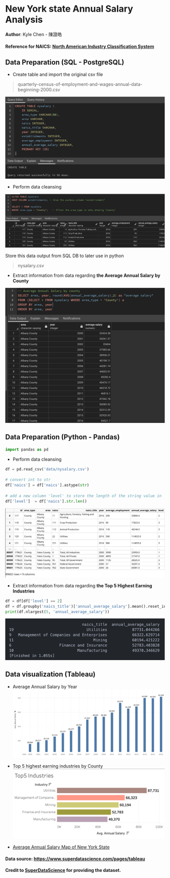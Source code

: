 # New York state Annual Salary Analysis

**Author**: Kyle Chen - 陳證皓

#### Reference for NAICS: [North American Industry Classification System](https://www.osha.gov/data/sic-manual)

## Data Preparation (SQL - PostgreSQL)
- Create table and import the original csv file
> quarterly-census-of-employment-and-wages-annual-data-beginning-2000.csv

![png](img/create_table.png)

- Perform data cleansing

![png](img/filter_n_drop.png)

Store this data output from SQL DB to later use in python
> nysalary.csv

- Extract information from data regarding **the Average Annual Salary by County**

![png](img/avg_annual_sal.png)


## Data Preparation (Python - Pandas)

```python
import pandas as pd
```

- Perform data cleansing

```python
df = pd.read_csv('data/nysalary.csv')

# convert int to str
df['naics'] = df['naics'].astype(str)

# add a new column 'level' to store the length of the string value in 'naics'
df['level']  = df['naics'].str.len()
```
![png](img/df_preview.png)


- Extract information from data regarding **the Top 5 Highest Earning Industries**
```python
df = df[df['level'] == 2]
df = df.groupby('naics_title')['annual_average_salary'].mean().reset_index()
print(df.nlargest(5, 'annual_average_salary'))
```
![png](img/top5_industry.png)


## Data visualization (Tableau)

- Average Annual Salary by Year
![png](img/tableau-avg-sal.png)

- Top 5 highest earning industries by County
![png](img/tableau-top5.png)

- [Average Annual Salary Map of New York State](https://public.tableau.com/views/NYsalary/AverageAnnualSalaryMap?:language=en-US&publish=yes&:display_count=n&:origin=viz_share_link)


#### Data source: https://www.superdatascience.com/pages/tableau
#### Credit to [SuperDataScience](https://www.superdatascience.com/) for providing the dataset.
